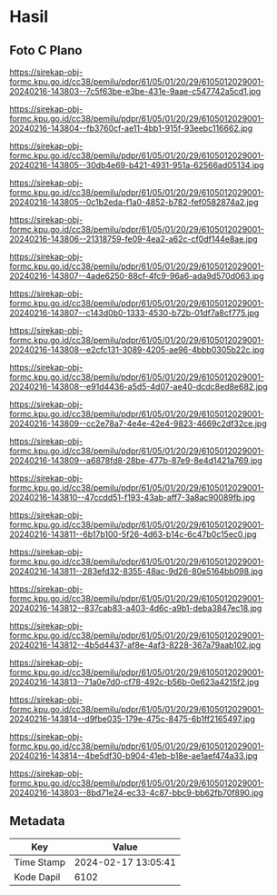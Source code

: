 # Hasil

## Foto C Plano

https://sirekap-obj-formc.kpu.go.id/cc38/pemilu/pdpr/61/05/01/20/29/6105012029001-20240216-143803--7c5f63be-e3be-431e-9aae-c547742a5cd1.jpg

https://sirekap-obj-formc.kpu.go.id/cc38/pemilu/pdpr/61/05/01/20/29/6105012029001-20240216-143804--fb3760cf-ae11-4bb1-915f-93eebc116662.jpg

https://sirekap-obj-formc.kpu.go.id/cc38/pemilu/pdpr/61/05/01/20/29/6105012029001-20240216-143805--30db4e69-b421-4931-951a-62566ad05134.jpg

https://sirekap-obj-formc.kpu.go.id/cc38/pemilu/pdpr/61/05/01/20/29/6105012029001-20240216-143805--0c1b2eda-f1a0-4852-b782-fef0582874a2.jpg

https://sirekap-obj-formc.kpu.go.id/cc38/pemilu/pdpr/61/05/01/20/29/6105012029001-20240216-143806--21318759-fe09-4ea2-a62c-cf0df144e8ae.jpg

https://sirekap-obj-formc.kpu.go.id/cc38/pemilu/pdpr/61/05/01/20/29/6105012029001-20240216-143807--4ade6250-88cf-4fc9-96a6-ada9d570d063.jpg

https://sirekap-obj-formc.kpu.go.id/cc38/pemilu/pdpr/61/05/01/20/29/6105012029001-20240216-143807--c143d0b0-1333-4530-b72b-01df7a8cf775.jpg

https://sirekap-obj-formc.kpu.go.id/cc38/pemilu/pdpr/61/05/01/20/29/6105012029001-20240216-143808--e2cfc131-3089-4205-ae96-4bbb0305b22c.jpg

https://sirekap-obj-formc.kpu.go.id/cc38/pemilu/pdpr/61/05/01/20/29/6105012029001-20240216-143808--e91d4436-a5d5-4d07-ae40-dcdc8ed8e682.jpg

https://sirekap-obj-formc.kpu.go.id/cc38/pemilu/pdpr/61/05/01/20/29/6105012029001-20240216-143809--cc2e78a7-4e4e-42e4-9823-4669c2df32ce.jpg

https://sirekap-obj-formc.kpu.go.id/cc38/pemilu/pdpr/61/05/01/20/29/6105012029001-20240216-143809--a6878fd8-28be-477b-87e9-8e4d1421a769.jpg

https://sirekap-obj-formc.kpu.go.id/cc38/pemilu/pdpr/61/05/01/20/29/6105012029001-20240216-143810--47ccdd51-f193-43ab-aff7-3a8ac90089fb.jpg

https://sirekap-obj-formc.kpu.go.id/cc38/pemilu/pdpr/61/05/01/20/29/6105012029001-20240216-143811--6b17b100-5f26-4d63-b14c-6c47b0c15ec0.jpg

https://sirekap-obj-formc.kpu.go.id/cc38/pemilu/pdpr/61/05/01/20/29/6105012029001-20240216-143811--283efd32-8355-48ac-9d26-80e5164bb098.jpg

https://sirekap-obj-formc.kpu.go.id/cc38/pemilu/pdpr/61/05/01/20/29/6105012029001-20240216-143812--837cab83-a403-4d6c-a9b1-deba3847ec18.jpg

https://sirekap-obj-formc.kpu.go.id/cc38/pemilu/pdpr/61/05/01/20/29/6105012029001-20240216-143812--4b5d4437-af8e-4af3-8228-367a79aab102.jpg

https://sirekap-obj-formc.kpu.go.id/cc38/pemilu/pdpr/61/05/01/20/29/6105012029001-20240216-143813--71a0e7d0-cf78-492c-b56b-0e623a4215f2.jpg

https://sirekap-obj-formc.kpu.go.id/cc38/pemilu/pdpr/61/05/01/20/29/6105012029001-20240216-143814--d9fbe035-179e-475c-8475-6b1ff2165497.jpg

https://sirekap-obj-formc.kpu.go.id/cc38/pemilu/pdpr/61/05/01/20/29/6105012029001-20240216-143814--4be5df30-b904-41eb-b18e-ae1aef474a33.jpg

https://sirekap-obj-formc.kpu.go.id/cc38/pemilu/pdpr/61/05/01/20/29/6105012029001-20240216-143803--8bd71e24-ec33-4c87-bbc9-bb62fb70f890.jpg


## Metadata

| Key        | Value               |
| ---------- | ------------------- |
| Time Stamp | 2024-02-17 13:05:41 |
| Kode Dapil | 6102                |



